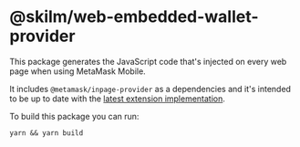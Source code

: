 # @skilm/web-embedded-wallet-provider

This package generates the JavaScript code that's injected on every web page when using MetaMask Mobile.

It includes `@metamask/inpage-provider` as a dependencies and it's intended to be up to date with the [latest extension implementation](https://github.com/MetaMask/metamask-extension/blob/develop/app/scripts/contentscript.js).

To build this package you can run:

```shell
yarn && yarn build
```
